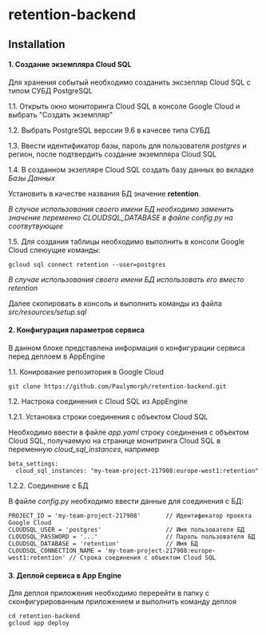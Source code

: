 # retention-backend

## Installation

#### 1. Создание экземпляра Cloud SQL
Для хранения событый необходимо созданить эксзепляр Cloud SQL c типом СУБД PostgreSQL

1.1. Открыть окно мониторинга Cloud SQL в консоле Google Cloud и выбрать "Создать экземпляр"

1.2. Выбрать PostgreSQL верссии 9.6 в качесве типа СУБД

1.3. Ввести идентификатор базы, пароль для пользователя *postgres* и регион, после подтвердить создание экземпляра Cloud SQL

1.4. В созданном экзепляре Cloud SQL создать базу данных во вкладке *Базы Данных*

Установить в качестве названия БД значение **retention**.

 *В случае использования своего имени БД необходимо заменить значение переменно CLOUDSQL_DATABASE в файле config.py на соотвутвующее*

1.5. Для создания таблицы необходимо выполнить в консоли Google Cloud слеюущие команды:
```
gcloud sql connect retention --user=postgres
```
*В случае использования своего имени БД использовать его вместо retention*

Далее скопировать в консоль и выполнить команды из файла *src/resources/setup.sql*

#### 2. Конфигурация параметров сервиса

В данном блоке представлена информация о конфигурации сервиса перед деплоем в AppEngine

1.1. Конирование репозитория в Google Cloud
```
git clone https://github.com/Paulymorph/retention-backend.git
```
1.2. Настрока соединения с Cloud SQL из AppEngine

1.2.1. Установка строки соединения с объектом Cloud SQL

Необходимо ввести в файле *app.yaml* строку соединения с объектом Cloud SQL, получаемую на странице монитринга Cloud SQL в переменную *cloud_sql_instances*, например
```
beta_settings:
  cloud_sql_instances: "my-team-project-217908:europe-west1:retention"
```

1.2.2. Соединение с БД

В файле *config.py* необходимо ввести данные для соединения с БД:

```
PROJECT_ID = 'my-team-project-217908'       // Идентификатор проекта Google Cloud
CLOUDSQL_USER = 'postgres'                  // Имя пользователя БД
CLOUDSQL_PASSWORD = '...'                   // Пароль пользователя БД
CLOUDSQL_DATABASE = 'retention'             // Имя БД
CLOUDSQL_CONNECTION_NAME = 'my-team-project-217908:europe-west1:retention' // Строка соединения с объектом Cloud SQL
```

#### 3. Деплой сервиса в App Engine

Для деплоя приложения необходимо перерейти в папку с сконфигурированным приложением и выполнить команду деплоя

```
cd retention-backend
gcloud app deploy
```